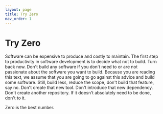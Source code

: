 ```yaml
---
layout: page
title: Try Zero
nav_order: 1
---
```


# Try Zero

Software can be expensive to produce and costly to maintain. The first step
to productivity in software development is to decide what not to build.
Turn back now. Don't build any software if you don't need to or are not
passionate about the software you want to build. Because you are reading this
text, we assume that you are going to go against this advice and build some
software. Still, build less, reduce the scope, don't build that feature,
say no. Don't create that new tool. Don't introduce that new dependency.
Don't create another repository. If it doesn't absolutely need to be done,
don't to it.

Zero is the best number.

